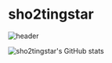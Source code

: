 # sho2tingstar

![header](https://capsule-render.vercel.app/api?type=waving&color=timeGradient&height=300&section=header&text=sho2tingstar's%20github&desc=welcome%20to&fontSize=60&animation=twinkling&fontAlignY=40&descSize=30)


![sho2tingstar's GitHub stats](https://github-readme-stats.vercel.app/api?username=sho2tingstar&theme=default&section=footer&show_icons=true)
